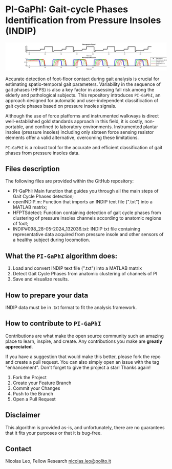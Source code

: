 # PI-GaPhI: Gait-cycle Phases Identification from Pressure Insoles (INDIP)

<p align="center">
<img  src="https://github.com/NicolasLeo-hub/PI-GAPhi/blob/main/detection_example.jpg" width="1500"/>
</p>

Accurate detection of foot-floor contact during gait analysis is crucial for estimating spatio-temporal gait parameters. Variability in the sequence of gait phases (HFPS) is also a key factor in assessing fall risk among the elderly and pathological subjects. This repository introduces ```PI-GaPhI```, an approach designed for automatic and user-independent classification of gait cycle phases based on pressure insoles signals.

Although the use of force platforms and instrumented walkways is direct well-established gold standards approach in this field, it is costly, non-portable, and confined to laboratory environments. Instrumented plantar insoles (pressure insoles) including only sixteen force sensing resistor elements offer a valid alternative, overcoming these limitations.

```PI-GaPhI``` is a robust tool for the accurate and efficient classification of gait phases from pressure insoles data.

## Files description
The following files are provided within the GitHub repository:
- PI-GaPhI: Main function that guides you through all the main steps of Gait Cycle Phases detection;
- openINDIP.m: Function that imports an INDIP text file (".txt") into a MATLAB matrix;
- HFPTSdetect: Function containing detection of gait cycle phases from clustering of pressure insoles channels according to anatomic regions of foot;
- INDIP#098_28-05-2024_132036.txt: INDIP txt file containing representative data acquired from pressure insole and other sensors of a healthy subject during locomotion.

## What the ```PI-GaPhI``` algorithm does:
1.	Load and convert INDIP text file (".txt") into a MATLAB matrix
2.	Detect Gait Cycle Phases from anatomic clustering of channels of PI
3.	Save and visualize results.


## How to prepare your data
INDIP data must be in .txt format to fit the analysis framework.


## How to contribute to ```PI-GaPhI```
Contributions are what make the open source community such an amazing place to learn, inspire, and create. Any contributions you make are **greatly appreciated**.

If you have a suggestion that would make this better, please fork the repo and create a pull request. You can also simply open an issue with the tag "enhancement".
Don't forget to give the project a star! Thanks again!
1. Fork the Project
2. Create your Feature Branch
3. Commit your Changes
4. Push to the Branch
5. Open a Pull Request

## Disclaimer
This algorithm is provided as-is, and unfortunately, there are no guarantees that it fits your purposes or that it is bug-free.

## Contact
Nicolas Leo, Fellow Research
nicolas.leo@polito.it

